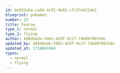 ```yaml
---
id: 6e922a5a-ca9d-4c51-9e82-cfc57e622ab1
blueprint: pokemon
number: 22
title: Fearow
type_1: normal
type_2: flying
author: 4d8d6ede-5963-429f-9c2f-74b897007e0c
updated_by: 4d8d6ede-5963-429f-9c2f-74b897007e0c
updated_at: 1716081664
types:
  - normal
  - flying
---
```

